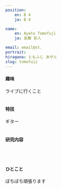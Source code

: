 ```yaml
---
position:
    en: B 4
    ja: B 4

name:
    en: Ayato Tomofuji
    ja: 友藤 彩人

email: email@st.
portrait: 
hiragana: ともふじ あやと
slug: tomofuji
---
```


#### 趣味
ライブに行くこと
<br><br>

#### 特技
ギター
<br><br>

#### 研究内容

<br><br>

#### ひとこと
ぼちぼち頑張ります
<br><br>
